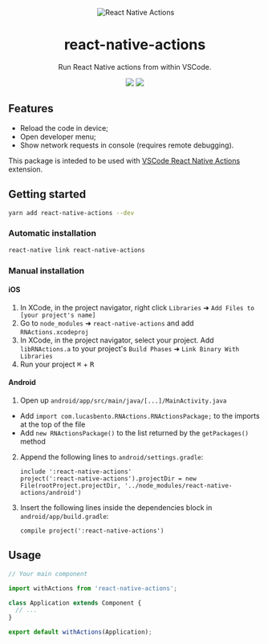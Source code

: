 <p align="center">
  <img alt="React Native Actions" title="React Native Actions" src="https://cdn.rawgit.com/lucasbento/react-native-actions/master/common/media/logo.png" />
</p>

<h1 align="center">react-native-actions</h1>
<p align="center">
  Run React Native actions from within VSCode.
</p>

<p align="center">
 <a href="https://github.com/lucasbento/react-native-actions/issues"><img src="https://img.shields.io/badge/contributions-welcome-brightgreen.svg?style=flat"></a>
 <a href="https://saythanks.io/to/lucasbento"><img src="https://img.shields.io/badge/say-thanks-ff69b4.svg"></a>
</p>

## Features

- Reload the code in device;
- Open developer menu;
- Show network requests in console (requires remote debugging).

This package is inteded to be used with [VSCode React Native Actions](https://marketplace.visualstudio.com/items?itemName=lucasbento.react-native-actions) extension.

## Getting started

```bash
yarn add react-native-actions --dev
```

### Automatic installation

```bash
react-native link react-native-actions
```

### Manual installation

#### iOS

1. In XCode, in the project navigator, right click `Libraries` ➜ `Add Files to [your project's name]`
2. Go to `node_modules` ➜ `react-native-actions` and add `RNActions.xcodeproj`
3. In XCode, in the project navigator, select your project. Add `libRNActions.a` to your project's `Build Phases` ➜ `Link Binary With Libraries`
4. Run your project <kbd>⌘</kbd> + <kbd>R</kbd>

#### Android
1. Open up `android/app/src/main/java/[...]/MainActivity.java`
  - Add `import com.lucasbento.RNActions.RNActionsPackage;` to the imports at the top of the file
  - Add `new RNActionsPackage()` to the list returned by the `getPackages()` method
2. Append the following lines to `android/settings.gradle`:
  	```
  	include ':react-native-actions'
  	project(':react-native-actions').projectDir = new File(rootProject.projectDir, '../node_modules/react-native-actions/android')
  	```
3. Insert the following lines inside the dependencies block in `android/app/build.gradle`:
  	```
  	compile project(':react-native-actions')
   ```

## Usage
```jsx
// Your main component

import withActions from 'react-native-actions';

class Application extends Component {
  // ...
}

export default withActions(Application); 
```
  
